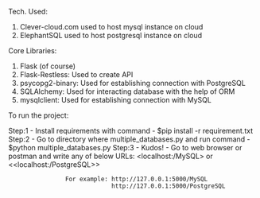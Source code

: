 Tech. Used:

1. Clever-cloud.com used to host mysql instance on cloud
2. ElephantSQL used to host postgresql instance on cloud

Core Libraries:

1. Flask (of course)
2. Flask-Restless: Used to create API
3. psycopg2-binary: Used for establishing connection with PostgreSQL
4. SQLAlchemy: Used for interacting database with the help of ORM
5. mysqlclient: Used for establishing connection with MySQL

To run the project:

Step:1 - Install requirements with command - $pip install -r requirement.txt
Step:2 - Go to directory where multiple_databases.py and run command - $python multiple_databases.py
Step:3 - Kudos! - Go to web browser or postman and write any of below URLs:
                    <localhost:<port-n0>/MySQL> or <<localhost:<port-n0>/PostgreSQL>>

                    For example: http://127.0.0.1:5000/MySQL
                                 http://127.0.0.1:5000/PostgreSQL